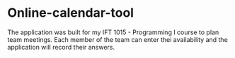 # Online-calendar-tool
The application was built for my IFT 1015 - Programming I course to plan team meetings. Each member of the team can enter thei availability and the application will record their answers. 
